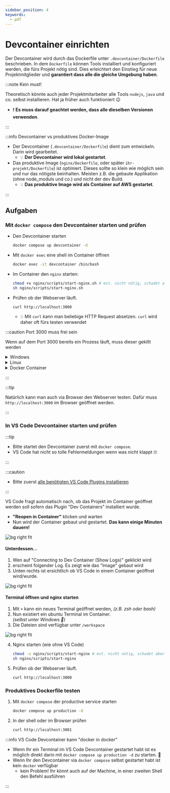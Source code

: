```yaml
---
sidebar_position: 4
keywords:
  - pdf
---
```


# Devcontainer einrichten

Der Devcontainer wird durch das Dockerfile unter `.devcontainer/Dockerfile`
beschrieben. In dem `Dockerfile` können Tools installiert und konfiguriert
werden, die fürs Projekt nötig sind. Dies erleichtert den Einstieg für neue
Projektmitglieder und **garantiert dass alle die gleiche Umgebung haben**.

:::note Kein must!

Theoretisch könnte auch jeder Projektmitarbeiter alle Tools `nodejs`, `java` und
co. selbst installieren. Hat ja früher auch funktioniert :wink:

- :exclamation: **Es muss darauf geachtet werden, dass alle dieselben Versionen
  verwenden**.

:::

:::info Devcontainer vs produktives Docker-Image

- Der Devcontainer (`.devcontainer/Dockerfile`) dient zum entwickeln. Darin wird
  gearbeitet.
  - :bulb: **Der Devcontainer wird lokal gestartet**.
- Das produktive Image (`nginx/Dockerfile`, oder später
  `ihr-projekt/Dockerfile`) ist optimiert. Dieses sollte so klein wie möglich
  sein und nur das nötigste beinhalten. Meisten z.B. die gebaute Applikation
  (ohne node_moduls und co.) und nicht der dev Build.
  - :bulb: **Das produktive Image wird als Container auf AWS gestartet**.

:::

## Aufgaben

### Mit `docker compose` den Devcontainer starten und prüfen

- Den Devcontainer starten
  ```bash
  docker compose up devcontainer -d
  ```
- Mit `docker exec` eine shell im Container öffnen
  ```bash
  docker exec -it devcontainer /bin/bash
  ```
- Im Container den `nginx` starten:
  ```bash
  chmod +x nginx/scripts/start-nginx.sh # evt. nicht nötig, schadet aber nicht
  sh nginx/scripts/start-nginx.sh
  ```
- Prüfen ob der Webserver läuft.
  ```bash
  curl http://localhost:3000
  ```

  - :bulb: Mit `curl` kann man beliebige HTTP Request absetzen. `curl` wird
    daher oft fürs testen verwendet

:::caution Port 3000 muss frei sein

Wenn auf dem Port 3000 bereits ein Prozess läuft, muss dieser gekillt werden

<details>
<summary>Windows</summary>

```powershell
$ netstat -ano | findstr :3000
>TCP     0.0.0.0:3000    0.0.0.0:0   LISTENING   2660
>TCP     [::]:3000       [::]:0      LISTENING   2660
$ taskkill /PID 2660 /F
```

</details>

<details>
<summary>Linux</summary>

```bash
kill $(lsof -t -i:3000)
```

</details>

<details>
<summary>Docker Container</summary>

Wenn der Port 3000 von einem anderen Docker Container belegt ist muss dieser
gestoppt werden.

```bash
$ docker ps
> CONTAINER ID   IMAGE    COMMAND                 CREATED         STATUS          PORTS                                       NAMES
> 95a55d07e361   a-image   "/bin/sh -c 'while s…"   2 seconds ago   Up 2 seconds   0.0.0.0:3000->3000/tcp, :::3000->3000/tcp  container-name
$ docker stop container-name
```

</details>

:::

:::tip

Natürlich kann man auch via Browser den Webserver testen. Dafür muss
`http://localhost:3000` im Browser geöffnet werden.

:::

### In VS Code Devcontainer starten und prüfen

:::tip

- Bitte startet den Devcontainer zuerst mit `docker compose`.
- VS Code hat nicht so tolle Fehlermeldungen wenn was nicht klappt 🙄

:::

:::caution

- Bitte zuerst
  [alle benötigten VS Code Plugins installieren](/docs/lektionen/woche02/aufgabe-install-tools.md#vs-code-must-have-plugins)

:::

<div className="grid"><div>

VS Code fragt automatisch nach, ob das Projekt im Container geöffnet werden soll
sofern das Plugin "Dev Containers" installiert wurde.

- **"Reopen in Container"** klicken und warten
- Nun wird der Container gebaut und gestartet. **Das kann einige Minuten
  dauern!**

</div><div>

![bg right fit](../images/vscode-open-in-devcontainer.png)

</div></div>

#### Unterdessen...

<div className="grid"><div>

1. Wen auf "Connecting to Dev Container (Show Logs)" geklickt wird
2. erscheint folgender Log. Es zeigt wie das "Image" gebaut wird
3. Unten rechts ist ersichtlich ob VS Code in einem Container geöffnet
   wird/wurde.

</div><div>

![bg right fit](../images/vscode-open-devcontainer-logs.png)

</div></div>

#### Terminal öffnen und nginx starten

<div className="grid"><div>

1. Mit `+` kann ein neues Terminal geöffnet werden, _(z.B. zsh oder bash)_
2. Nun existiert ein ubuntu Terminal im Container. <br/> _(selbst unter Windows
   :exploding_head:)_
3. Die Dateien sind verfügbar unter `/workspace`

</div><div>

![bg right fit](../images/vscode-devcontainer-open-terminal.png)

</div></div>

4. Nginx starten (wie ohne VS Code)
   ```bash
   chmod -x nginx/scripts/start-nginx # evt. nicht nötig, schadet aber nicht
   sh nginx/scripts/start-nginx
   ```
5. Prüfen ob der Webserver läuft.
   ```bash
   curl http://localhost:3000
   ```

### Produktives Dockerfile testen

1. Mit `docker compose` der productive service starten
   ```bash
   docker compose up production -d
   ```
2. In der shell oder im Browser prüfen
   ```bash
   curl http://localhost:3001
   ```

:::info VS Code Devcontainer kann "docker in docker"

- Wenn Ihr ein Terminal im VS Code Devcontainer gestartet habt ist es möglich
  direkt darin mit `docker compose up production -d` zu starten.
  :exploding_head:
- Wenn Ihr den Devcontainer via `docker compose` selbst gestartet habt ist kein
  `docker` verfügbar
  - kein Problem! Ihr könnt auch auf der Machine, in einer zweiten Shell den
    Befehl ausführen

:::
